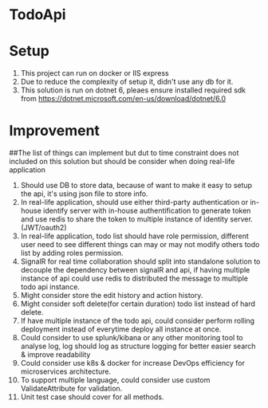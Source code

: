 # TodoApi
# Setup

1. This project can run on docker or IIS express
2. Due to reduce the complexity of setup it, didn't use any db for it.
3. This solution is run on dotnet 6, pleaes ensure installed required sdk from https://dotnet.microsoft.com/en-us/download/dotnet/6.0

# Improvement

##The list of things can implement but dut to time constraint does not included on this solution but should be consider when doing real-life application

1. Should use DB to store data, because of want to make it easy to setup the api, it's using json file to store info.
2. In real-life application, should use either third-party authentication or in-house identify server with in-house authentification to generate token and use redis to share the token to multiple instance of identity server. (JWT/oauth2)
3. In real-life application, todo list should have role permission, different user need to see different things can may or may not modify others todo list by adding roles permission.
4. SignalR for real time collaboration should split into standalone solution to decouple the dependency between signalR and api, if having multiple instance of api could use redis to distributed the message to multiple todo api instance.
5. Might consider store the edit history and action history.
6. Might consider soft delete(for certain duration) todo list instead of hard delete.
7. If have multiple instance of the todo api, could consider perform rolling deployment instead of everytime deploy all instance at once.
8. Could consider to use splunk/kibana or any other monitoring tool to analyse log, log should log as structure logging for better easier search & improve readability
9. Could consider use k8s & docker for increase DevOps efficiency for microservices architecture.
10. To support multiple language, could consider use custom ValidateAttribute for validation.
11. Unit test case should cover for all methods.
